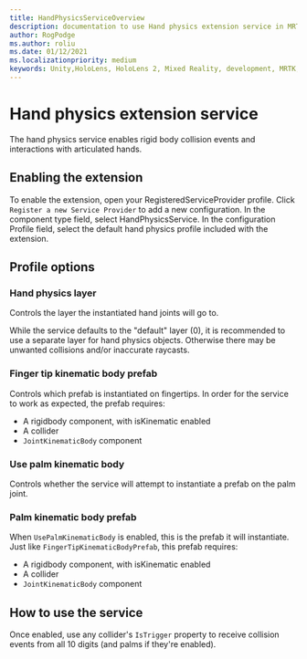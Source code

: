 ```yaml
---
title: HandPhysicsServiceOverview
description: documentation to use Hand physics extension service in MRTK
author: RogPodge
ms.author: roliu
ms.date: 01/12/2021
ms.localizationpriority: medium
keywords: Unity,HoloLens, HoloLens 2, Mixed Reality, development, MRTK,
---
```


# Hand physics extension service

The hand physics service enables rigid body collision events and interactions with articulated hands.

## Enabling the extension

To enable the extension, open your RegisteredServiceProvider profile. Click `Register a new Service Provider` to add a new configuration. In the component type field, select HandPhysicsService. In the configuration Profile field, select the default hand physics profile included with the extension.

## Profile options

### Hand physics layer

Controls the layer the instantiated hand joints will go to.

While the service defaults to the "default" layer (0), it is recommended to use a separate layer for hand physics objects. Otherwise there may be unwanted collisions and/or inaccurate raycasts.

### Finger tip kinematic body prefab

Controls which prefab is instantiated on fingertips. In order for the service to work as expected, the prefab requires:

- A rigidbody component, with isKinematic enabled
- A collider
- `JointKinematicBody` component

### Use palm kinematic body

Controls whether the service will attempt to instantiate a prefab on the palm joint.

### Palm kinematic body prefab

When `UsePalmKinematicBody` is enabled, this is the prefab it will instantiate. Just like `FingerTipKinematicBodyPrefab`, this prefab requires:

- A rigidbody component, with isKinematic enabled
- A collider
- `JointKinematicBody` component

## How to use the service

Once enabled, use any collider's `IsTrigger` property to receive collision events from all 10 digits (and palms if they're enabled).
